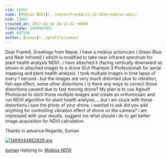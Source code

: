 ```yaml
---
cid: 16357
node: [Mobius NDVI](../notes/FrankA/12-22-2016/mobius-ndvi)
nid: 13803
created_at: 2017-03-14 16:12:31 +0000
timestamp: 1489507951
uid: 497769
author: [suman](../profile/suman)
---
```


Dear FrankA, 
Greetings from Nepal, 
I have a mobius actioncam ( Green Blue and Near Infrared )  which is modified to take near infrared spectrum for plant health analysis NDVI...i have attached it (facing vertically downward as shown in attached image) to a drone (DJI Phantom 3 Professional) for aerial mapping and plant health analysis. I took multiple images in time lapse of every 1 second...but the images are very much distorted (due to vibration, fish eye effect, some other distortions ) is there any ways to correct those distortions  caused due to fast moving drone? My plan is to use Agisoft Photoscan to stich those multiple images and create an orthomosaic and run NDVI algorithm for plant health analysis.....but i am stuck with these distortions.i saw the photo of your drone, i wanted to ask did you add anything for controlling vibration effect of drone on the camera? I am impressed with your results. suggest me what should i do to get better image acquisition for NDVI calculation.

Thanks in advance
Regards,
Suman

[![1489044862828.jpg](https://publiclab.org/system/images/photos/000/019/802/large/1489044862828.jpg)](https://publiclab.org/system/images/photos/000/019/802/original/1489044862828.jpg)



[suman](../profile/suman) replying to: [Mobius NDVI](../notes/FrankA/12-22-2016/mobius-ndvi)


